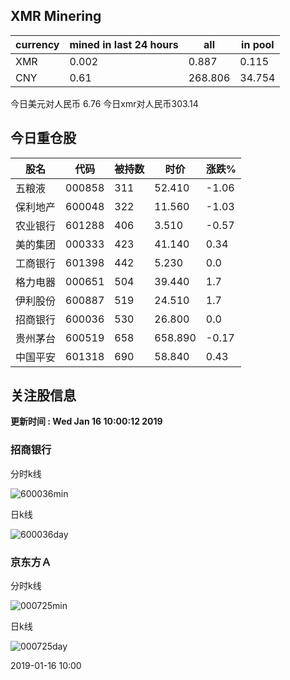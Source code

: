 ## XMR Minering

|currency|mined in last 24 hours|all|in pool|
|---|---|---|---|
|XMR|0.002|0.887|0.115|
|CNY|0.61|268.806|34.754|

今日美元对人民币 6.76	今日xmr对人民币303.14


## 今日重仓股 

|股名|代码|被持数|时价|涨跌%|
|---|---|---|---|---|
|五粮液|000858|311|52.410|-1.06|
|保利地产|600048|322|11.560|-1.03|
|农业银行|601288|406|3.510|-0.57|
|美的集团|000333|423|41.140|0.34|
|工商银行|601398|442|5.230|0.0|
|格力电器|000651|504|39.440|1.7|
|伊利股份|600887|519|24.510|1.7|
|招商银行|600036|530|26.800|0.0|
|贵州茅台|600519|658|658.890|-0.17|
|中国平安|601318|690|58.840|0.43|

## 关注股信息
**更新时间 : Wed Jan 16 10:00:12 2019**
### 招商银行 
分时k线

![600036min](http://image.sinajs.cn/newchart/min/n/sh600036.gif)

日k线

![600036day](http://image.sinajs.cn/newchart/daily/n/sh600036.gif)

### 京东方Ａ 
分时k线

![000725min](http://image.sinajs.cn/newchart/min/n/sz000725.gif)

日k线

![000725day](http://image.sinajs.cn/newchart/daily/n/sz000725.gif)

2019-01-16 10:00
